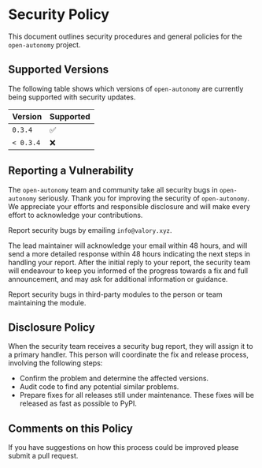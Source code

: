# Security Policy

This document outlines security procedures and general policies for the `open-autonomy` project.

## Supported Versions

The following table shows which versions of `open-autonomy` are currently being supported with security updates.

| Version   | Supported          |
| --------- | ------------------ |
| `0.3.4`   | :white_check_mark: |
| `< 0.3.4` | :x:                |

## Reporting a Vulnerability

The `open-autonomy` team and community take all security bugs in `open-autonomy` seriously. Thank you for improving the security of `open-autonomy`. We appreciate your efforts and responsible disclosure and will make every effort to acknowledge your contributions.

Report security bugs by emailing `info@valory.xyz`.

The lead maintainer will acknowledge your email within 48 hours, and will send a more detailed response within 48 hours indicating the next steps in handling your report. After the initial reply to your report, the security team will endeavour to keep you informed of the progress towards a fix and full announcement, and may ask for additional information or guidance.

Report security bugs in third-party modules to the person or team maintaining the module.

## Disclosure Policy

When the security team receives a security bug report, they will assign it to a primary handler. This person will coordinate the fix and release process, involving the following steps:

- Confirm the problem and determine the affected versions.
- Audit code to find any potential similar problems.
- Prepare fixes for all releases still under maintenance. These fixes will be released as fast as possible to PyPI.

## Comments on this Policy

If you have suggestions on how this process could be improved please submit a pull request.
